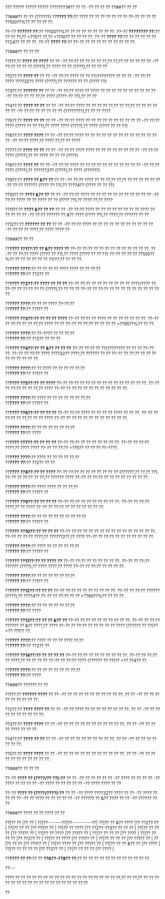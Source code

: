 ??? ????? ????? ????? ????????#?? ?? ?? -?? ?? ?? ??
??##?? ?? ??

??###?? ?? ?? (??????)
??**???? ??:**?? ???? ?? ?? ?? ?? ?? ?? ?? ??-?? ?? ?? ?? ??100??%?? ?? ?? ?? ??.

??-?? **?????? ??:**?? ??100??%?? ?? ?? ?? ?? ?? ?? ?? ??.
??-?? **???????? ??:**?? ?? ?? ??,?? <??5?? ??,?? <??10?? ?? ?? ?? ??.
??-?? **???? ??:**?? ?? ?? ?? ?? ?? ??24?? ?? ?? ??.
??-?? **???? ??:**?? ??-?? ?? ?? ?? ?? ?? ?? ?? ?? ??.

??###?? ?? ?? ??

??1??.?? **???? ?? ????**
??  ?? -?? ??:?? ?? ?? ?? ?? ??,?? ??,?? ?? ?? ??
??  ?? -?? ??:?? ?? ?? ?? (????),?? ???? ?? ?? (????),?? ?? ?? ??

??2??.?? **???? ??**
??  ?? -?? ??:?? ???? ?? ?? ??/???????? ??
??  ?? -?? ??:?? ???? ????32?? ???? (????),?? ?????? ?? ?? (???? ??)

??3??.?? **?????? ??**
??  ?? -?? ??:?? ???? ?? ???? ?? ?? ?? ?? ?? ?? ?? ??
??  ?? -?? ??:?? ?? ?? ??,?? ???? (????-?? ??),?? ?? ??

??4??.?? **???? ?? ??**
??  ?? -?? ??:?? ???? ?? ?? ?? ?? ??,?? ?? ??,?? ?? ?? ?? ??
??  ?? -?? ??:?? ?? ?? ?? ?? ?? (????????),?? ?? ?? ????

??5??.?? **???? ?? ??**
??  ?? -?? ??:?? ???? ?? ?? ?? ?? ?? ?? ?? ??
??  ?? -?? ??:?? ???? (???? ?? ?? ??),?? ???? ???? (????),?? ???? (???? ?? ?? ??)

??6??.?? **???? ????**
??  ?? -?? ??:?? ???? ?? ?? ?? ?? ?? ?? ?? ?? ?? ?? ?? ??
??  ?? -?? ??:?? ????,?? ???? ??,?? ?? ????

??7??.?? **???? ?? ??**
??  ?? -?? ??:?? ???? ???? ?? ?? ?? ?? ?? ??
??  ?? -?? ??:?? ???? (????),?? ?? ???? ?? ?? ?? (????)

??8??.?? **???? ??**
??  ?? -?? ??:?? ???? ?? ?? ?? ?? ?? ?? ?? ?? ??
??  ?? -?? ??:?? ???? (????),?? ??????2?? (????),?? ???? (??????)

??9??.?? **???? ?? &?? ??**
??  ?? -?? ??:?? ???? ?? ?? ??,?? ??,?? ?? ?? ?? ??
??  ?? -?? ??:?? ?????? (???? ?? ??),?? ????4?? (???? ?? ?? ??)

??10??.?? **???? &?? ??**
??   ?? -?? ??:?? ???? ?? ?? ?? ?? ?? ?? ?? ?? ??
??   ?? -?? ??:?? ???? ?? ?? ???? ?? ?? (???? ??),?? ???? ??,?? ????

??11??.?? **???? &?? ?? ??**
??   ?? -?? ??:?? ???? ?? ?? ?? ?? ?? ?? ?? ?? ???? ?? ?? ??
??   ?? -?? ??:?? ?????? ?? &?? ???? (???? ??),?? ????,?? ?????? ?? ??

??12??.?? **?????? ?? ??**
??   ?? -?? ??:?? ???? ?? ?? ?? ?? ?? ?? ?? ?? ??
??   ?? -?? ??:?? ?? ????,?? ???? ???? ??

??###?? ?? ??

??**???? ??1??:?? ?? &?? ???? ??**
??-?? ??:?? ?? ?? ?? ?? ?? ?? ?? ?? ?? ??.
??-?? ?? ??:?? ???? (???? ?? ??),?? ???? (???? ?? ?? ??)
??-?? ?? ??:?? ??100??%?? ?? ?? ?? ?? ?? ?? ??/??,?? ?? ?? ??.

??**???? ????:**?? ?? ?? ?? ?? ???? ???? ?? ?? ??.??  
??**???? ??:**?? ??2?? ??

??**???? ??2??:?? ???? ?? ?? ??**
??-?? ??:?? ?? ?? ?? ?? ?? ?? ?? ????/???? ??.
??-?? ?? ??:?? ?? ?? (????),?? ?? ?? ??
??-?? ?? ??:?? ?? ?? ?? ?? ?? ?? ?? ?? ?? ??.

??**???? ????:**?? ?? ?? ???? ??-??.??  
??**???? ??:**?? ??1?? ??

??**???? ??3??:?? ?? ?? ?? ????**
??-?? ??:?? ?? ???? ?? ?? ?? ?? ?? ?? ??.
??-?? ?? ??:?? ?? ?? ??,?? ???? ?? ??
??-?? ?? ??:?? ?? ?? ?? ?? >??95??%?? ?? ??.

??**???? ????:**?? ??-???? ?? ?? ??.??  
??**???? ??:**?? ??2?? ?? ?? ??

??**???? ??4??:?? ?? &?? ?? ?? ??**
??-?? ??:?? ?? ??/???????? ?? ?? ?? ??-?? ??.
??-?? ?? ??:?? ???? ????32?? ????,?? ?????? ?? ??
??-?? ?? ??:?? ?? ?? ?? ?? ?? ?? ?? ?? ??.

??**???? ????:**?? ?? ???? ?? ?? ?? ?? ??.??  
??**???? ??:**?? ??1?? ??

??**???? ??5??:?? ?? ????**
??-?? ??:?? ?? ?? ?? ?? ?? ?? ?? ?? ?? ?? ?? ??.
??-?? ?? ??:?? ?? ?? ??,?? ????
??-?? ?? ??:?? ?? ?? ?? ?? ?? ?? ?? ??.

??**???? ????:**?? ???? ?? ?? ?? ?? ?? ?? ??.??  
??**???? ??:**?? ??1?? ??

??**???? ??6??:?? ?? ?? ??**
??-?? ??:?? ???? ?? ?? ?? ?? ???? ?? ?? ??.
??-?? ?? ??:?? ?? ??,?? ?? ?? ????
??-?? ?? ??:?? ?? ?? ?? ?? ?? ?? ?? ??.

??**???? ????:**?? ?? ?? ?? ?? ?? ??.??  
??**???? ??:**?? ????

??**???? ??7??:?? ?? ?? ??**
??-?? ??:?? ?? ?? ?? ?? ?? ?? ??.
??-?? ?? ??:?? ????,?? ???? ????
??-?? ?? ??:?? <??5?? ?? ?? ?? ??-????.

??**???? ????:**?? ???? ?? ?? ?? ?? ??.??  
??**???? ??:**?? ??2?? ?? ??

??**???? ??8??:?? ?? ????**
??-?? ??:?? ?? ?? ?? ?? ?? ?? ?? (??????,?? ??,?? ??).
??-?? ?? ??:?? ?? ??,?? ?????? ????
??-?? ?? ??:?? ?? ?? ?? ?? ?? ?? ?? ??.

??**???? ????:**?? ???? ???? ?? ?? ??.??  
??**???? ??:**?? ??1?? ??

??**???? ??9??:?? ?? ?? ??**
??-?? ??:?? ?? ?? ?? ?? ?? ?? ??.
??-?? ?? ??:?? ????,?? ?? ????
??-?? ?? ??:?? ?? ?? ?? ?? ?? ?? ??.

??**???? ????:**?? ?? ?? ?? ?? ?? ?? ?? ??.??  
??**???? ??:**?? ??1?? ??

??**???? ??10??:?? ?? ?? ??**
??-?? ??:?? ?? ?? ?? ?? ?? ?? ?? ?? ?? ?? ?? ?? ??.
??-?? ?? ??:?? ????,?? ??????2??,?? ????
??-?? ?? ??:?? ?? ?? ?? ?? ?? ?? ??.

??**???? ????:**?? ???? ?? ?? ?? ?? ??.??  
??**???? ??:**?? ??1?? ??

??**???? ??11??:?? ?? ???? ??**
??-?? ??:?? ?? ?? ?? ?? ?? ??.
??-?? ?? ??:?? ?????? (????),?? ???? ????,?? ????
??-?? ?? ??:?? ?? ?? ?? ??.

??**???? ????:**?? ?? ?? ?? ?? ?? ??.??  
??**???? ??:**?? ??1?? ??

??**???? ??12??:?? ?? ??**
??-?? ??:?? ?? ?? ?? ?? ?? ?? ??.
??-?? ?? ??:?? ?????? (????),?? ????4??
??-?? ?? ??:?? ?? ?? >??90??%?? ?? ?? ??.

??**???? ????:**?? ?? ?? ?? ?? ?? ??.??  
??**???? ??:**?? ????

??**???? ??13??:?? ?? ?? &?? ??**
??-?? ??:?? ?? ?? ?? ?? ?? ?? ??.
??-?? ?? ??:?? ?????? ?? &?? ????,?? ????
??-?? ?? ??:?? ?? ?? ?? ?? ?? ???? (?????? ?? ??)?? <?? ??1?? ??.

??**???? ????:**?? ???? ?? ?? ?? ???? ??.??  
??**???? ??:**?? ??2?? ??

??**???? ??14??:?? ?? ?? ?? ??**
??-?? ??:?? ?? ?? ?? ?? ?? ?? ??.
??-?? ?? ??:?? ?? ????,?? ?? ?? ?? ??
??-?? ?? ??:?? ???? (?????? ?? ??)?? <?? ??4?? ??.

??**???? ????:**?? ?? ?? ?? ?? ?? ?? ??.??  
??**???? ??:**?? ????

??###?? ?????? ?? ??

??1??.?? **?????? ????**
??  ?? -?? ?? ?? ?? ?? ?? ?? ??'?? ?? ??.
??  ?? -?? ?? ?? ?? ?? ?? ?? ?? ?? ??.

??2??.?? **???? ???? ??**
??  ?? -?? ?? ???? ?? ?? ?? ?? ?? ?? ?? ??.
??  ?? -?? ?? ?? ?? ?? ?? ?? ?? ?? ??.

??3??.?? **???? ????**
??  ?? -?? ?? ?? ?? ?? ?? ?? ?? ?? ?? ?? ??.
??  ?? -?? ?? ?? ?? ???? ?? ?? ??.

??4??.?? **???? ?? ??**
??  ?? -?? ?? ?? ?? ?? ?? ?? ?? ?? ??.
??  ?? -?? ?? ?? ?? ?? ?? ?? ??.

??5??.?? **???? ????**
??  ?? -?? ?? ?? ?? ?? ?? ?? ?? ?? ?? ?? ??.
??  ?? -?? ?? ?? ?? ?? ?? ?? ?? ?? ?? ??.

??###?? ?? ?? ??

??-?? **???? ?? (????/?? ??):??**
?? ?? -?? ?? ?? ??
?? ?? -?? ???? ?? ??
?? ?? -?? ???? ?? ??
?? ?? -?? ???? ?? ?? ??
?? ?? -?? ???? ???? ?? ??

??-?? **???? ?? (????/????):??**
?? ?? -?? ???? ????32?? ????
?? ?? -?? ???? ?? ??
?? ?? -?? ?? ???? ?? ?? ??
?? ?? -?? ?????? ?? &?? ????
?? ?? -?? ?????? ?? ??

??###?? ???? ?? ?? ???? ?? ??

??|?? ?? |?? ?? |
??|??-------??|??----------??|
??|?? ?? &?? ???? |?? ??2?? ?? |
??|?? ?? ?? |?? ??1?? ?? |
??|?? ?? ???? |?? ??2??-??3?? ?? ?? ?? |
??|?? ?? ?? ?? |?? ??1?? ?? |
??|?? ?? ???? |?? ??1?? ?? |
??|?? ?? ?? ?? |?? ???? |
??|?? ?? ?? ?? |?? ??2?? ?? |
??|?? ?? ???? |?? ??1?? ?? |
??|?? ?? ?? ?? |?? ??1?? ?? |
??|?? ?? ?? |?? ??1?? ?? |
??|?? ???? ?? |?? ??1?? ?? |
??|?? ?? ?? &?? ?? |?? ???? |
??|?? ?? ?? ?? ?? |?? ??2?? ?? |
??|?? ?? ?? ?? |?? ???? |

??**???? ?? ??:**?? ?? **??6??-??8?? ??**,?? ?? ?? ?? ?? ?? ?? ?? ?? ?? ?? ?? ??.

??---

???? ?? ?? ?? ?? ?? ?? ?? ?? ?? ?? ?? ?? ?? ??.?? ?? ?? ?? ??,?? ?? ??,?? ?? ?? ?? ?? ?? ?? ?? ?? ?? ?? ?? ?? ?? ?? ?? ?? ??.??

??